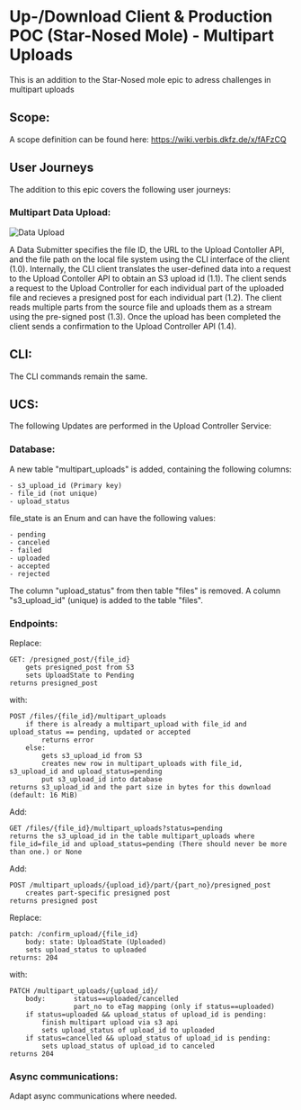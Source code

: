 # Up-/Download Client & Production POC (Star-Nosed Mole) - Multipart Uploads

This is an addition to the Star-Nosed mole epic to adress challenges in multipart uploads

## Scope:
A scope definition can be found here: https://wiki.verbis.dkfz.de/x/fAFzCQ

## User Journeys

The addition to this epic covers the following user journeys:

### Multipart Data Upload:
![Data Upload](./images/multipart_data_upload.png)

A Data Submitter specifies the file ID, the URL to the Upload Contoller API, and the file path on the local file system using the CLI interface of the client (1.0). Internally, the CLI client translates the user-defined data into a request to the Upload Contoller API to obtain an S3 upload id (1.1). The client sends a request to the Upload Controller for each individual part of the uploaded file and recieves a presigned post for each individual part (1.2). The client reads multiple parts from the source file and uploads them as a stream using the pre-signed post (1.3). Once the upload has been completed the client sends a confirmation to the Upload Controller API (1.4).

## CLI:

The CLI commands remain the same.

## UCS:

The following Updates are performed in the Upload Controller Service:

### Database:

A new table "multipart_uploads" is added, containing the following columns:
```
- s3_upload_id (Primary key)
- file_id (not unique)
- upload_status
```

file_state is an Enum and can have the following values:

```
- pending
- canceled
- failed
- uploaded
- accepted
- rejected
```

The column "upload_status" from then table "files" is removed.
A column "s3_upload_id" (unique) is added to the table "files".


### Endpoints:


Replace:
```
GET: /presigned_post/{file_id}
    gets presigned_post from S3
    sets UploadState to Pending
returns presigned_post
```

with:
```
POST /files/{file_id}/multipart_uploads
    if there is already a multipart_upload with file_id and upload_status == pending, updated or accepted
        returns error
    else:
        gets s3_upload_id from S3
        creates new row in multipart_uploads with file_id, s3_upload_id and upload_status=pending
        put s3_upload_id into database
returns s3_upload_id and the part size in bytes for this download (default: 16 MiB)
```

Add:
```
GET /files/{file_id}/multipart_uploads?status=pending
returns the s3_upload_id in the table multipart_uploads where file_id=file_id and upload_status=pending (There should never be more than one.) or None
```

Add:
```
POST /multipart_uploads/{upload_id}/part/{part_no}/presigned_post
    creates part-specific presigned post
returns presigned post
```

Replace:
```
patch: /confirm_upload/{file_id}
    body: state: UploadState (Uploaded)
    sets upload_status to uploaded
returns: 204
```

with:
```
PATCH /multipart_uploads/{upload_id}/
    body:       status==uploaded/cancelled
                part_no to eTag mapping (only if status==uploaded)
    if status=uploaded && upload_status of upload_id is pending:
        finish multipart upload via s3 api
        sets upload_status of upload_id to uploaded
    if status=cancelled && upload_status of upload_id is pending:
        sets upload_status of upload_id to canceled
returns 204
```

### Async communications:

Adapt async communications where needed.
